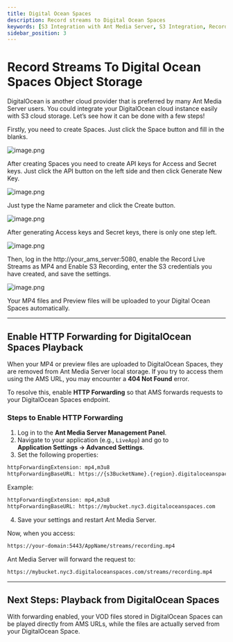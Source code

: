 ```yaml
---
title: Digital Ocean Spaces
description: Record streams to Digital Ocean Spaces
keywords: [S3 Integration with Ant Media Server, S3 Integration, Record streams to Digital Ocean Spaces, Ant Media Server Documentation, Ant Media Server Tutorials]
sidebar_position: 3
---
```


# Record Streams To Digital Ocean Spaces Object Storage

DigitalOcean is another cloud provider that is preferred by many Ant Media Server users. You could integrate your DigitalOcean cloud instance easily with S3 cloud storage. Let’s see how it can be done with a few steps!

Firstly, you need to create Spaces. Just click the Space button and fill in the blanks.

![image.png](@site/static/img/image-285629.png)

After creating Spaces you need to create API keys for Access and Secret keys. Just click the API button on the left side and then click Generate New Key.

![image.png](@site/static/img/image-285729.png)

Just type the Name parameter and click the Create button.

![image.png](@site/static/img/image-285829.png)

After generating Access keys and Secret keys, there is only one step left.

![image.png](@site/static/img/image-285929.png)

Then, log in the http://your_ams_server:5080, enable the Record Live Streams as MP4 and Enable S3 Recording, enter the S3 credentials you have created, and save the settings.

![image.png](@site/static/img/image-286029.png)

Your MP4 files and Preview files will be uploaded to your Digital Ocean Spaces automatically.

---

## Enable HTTP Forwarding for DigitalOcean Spaces Playback

When your MP4 or preview files are uploaded to DigitalOcean Spaces, they are removed from Ant Media Server local storage. If you try to access them using the AMS URL, you may encounter a **404 Not Found** error.

To resolve this, enable **HTTP Forwarding** so that AMS forwards requests to your DigitalOcean Spaces endpoint.

### Steps to Enable HTTP Forwarding

1. Log in to the **Ant Media Server Management Panel**.  
2. Navigate to your application (e.g., `LiveApp`) and go to  
   **Application Settings → Advanced Settings**.  
3. Set the following properties:

```bash
httpForwardingExtension: mp4,m3u8  
httpForwardingBaseURL: https://{s3BucketName}.{region}.digitaloceanspaces.com  
```

Example:  

```bash
httpForwardingExtension: mp4,m3u8  
httpForwardingBaseURL: https://mybucket.nyc3.digitaloceanspaces.com  
```

4. Save your settings and restart Ant Media Server.

Now, when you access:

```bash
https://your-domain:5443/AppName/streams/recording.mp4  
```

Ant Media Server will forward the request to:

```bash
https://mybucket.nyc3.digitaloceanspaces.com/streams/recording.mp4  
```

---

## Next Steps: Playback from DigitalOcean Spaces

With forwarding enabled, your VOD files stored in DigitalOcean Spaces can be played directly from AMS URLs, while the files are actually served from your DigitalOcean Space.
